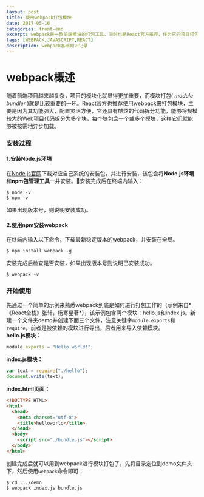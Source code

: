 ```yaml
---
layout: post
title: 使用webpack打包模块
date: 2017-05-16
categories: front-end
excerpt: webpack是一款前端模块的打包工具，同时也是React官方推荐，作为它的项目打包工具来使用。所以在学习React之前对webpack的一些基础知识进行梳理，能有助于后面更好地运用webpack来打包React模块。
tags: [WEBPACK,JAVASCRIPT,REACT]
description: webpack基础知识记录
---
```

# webpack概述
随着前端项目越来越复杂，项目的模块化就显得更加重要，而模块打包( *module bundler* )就是比较重要的一环。React官方也推荐使用webpack来打包模块，主要是因为其功能强大，配置灵活方便，它还具有酷炫的代码拆分功能，能够将规模较大的Web项目代码拆分为多个块，每个块包含一个或多个模块，这样它们就能够被按需地异步加载。

### 安装过程
#### 1.安装Node.js环境
在[Node.js官网](https://nodejs.org/en/download/)<i class="fa fa-external-link" aria-hidden="true"></i>下载对应自己系统的安装包，并进行安装，该包会将**Node.js环境**和**npm包管理工具**一并安装。安装完成后在终端内输入：
```terminal
$ node -v
$ npm -v
```
如果出现版本号，则说明安装成功。
#### 2.使用npm安装webpack
在终端内输入以下命令，下载最新稳定版本的webpack，并安装在全局。
```terminal
$ npm install webpack -g
```
安装完成后检查是否安装，如果出现版本号则说明已安装成功。
```terminal
$ webpack -v
```

### 开始使用
先通过一个简单的示例来熟悉webpack到底是如何进行打包工作的（示例来自*《React全栈》张轩，杨寒星著*），该示例包含两个模块：hello.js和index.js。新建一个文件夹demo并创建下面三个文件，注意关键字`module.exports`和`require`，前者是被依赖的模块进行导出，后者用来导入依赖模块。
<br>
**hello.js模块：**
```javascript
module.exports = "Hello world!";
```
**index.js模块：**
```javascript
var text = require("./hello");
document.write(text);
```
**index.html页面：**
```html
<!DOCTYPE HTML>
<html>
  <head>
    <meta charset="utf-8">
    <title>helloworld</title>
  </head>
  <body>
    <script src="./bundle.js"></script>
  </body>
</html>
```
创建完成后就可以用到webpack进行模块打包了，先将目录定位到demo文件夹下，然后使用`webpack`命令即可：
```terminal
$ cd .../demo
$ webpack index.js bundle.js
```
